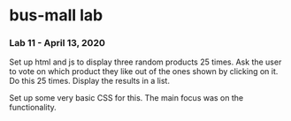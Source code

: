 # bus-mall lab

### Lab 11 - April 13, 2020

Set up html and js to display three random products 25 times.
Ask the user to vote on which product they like out of the ones shown by clicking on it.
Do this 25 times.
Display the results in a list.

Set up some very basic CSS for this. The main focus was on the functionality.